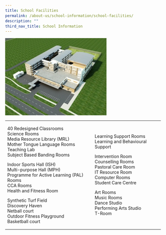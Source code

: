 ```yaml
---
title: School Facilities
permalink: /about-us/school-information/school-facilities/
description: ""
third_nav_title: School Information
---
```

<img style="width: 65%;" src="/images/fac.jpg" />
<table border="0">
<tbody>
<tr>
<td>
<p>40 Redesigned Classrooms<br />Science Rooms<br />Media Resource Library (MRL)<br />Mother Tongue Language Rooms<br />Teaching Lab<br />Subject Based Banding Rooms</p>
<p>Indoor Sports Hall (ISH)<br />Multi-purpose Hall (MPH)<br />Programme for Active Learning (PAL) Rooms<br />CCA Rooms<br />Health and Fitness Room</p>
<p>Synthetic Turf Field<br />Discovery Haven<br />Netball court<br />Outdoor Fitness Playground<a href="https://sengkanggreenpri.moe.edu.sg/cos/o.x?c=/wbn/pagetree&amp;func=view&amp;rid=1194772"><br /></a>Basketball court</p>
</td>
<td>
<p>Learning Support Rooms<br />Learning and Behavioural Support</p>
<p>Intervention Room<br />Counselling Rooms<br />Pastoral Care Room<br />IT Resource Room<br />Computer Rooms<br />Student Care Centre</p>
<p>Art Rooms<br />Music Rooms<br />Dance Studio<br />Performing Arts Studio<br />T-Room</p>
</td>
</tr>
</tbody>
</table>
